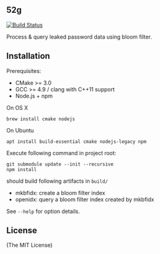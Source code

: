 52g
---

[![Build Status](https://travis-ci.org/kamikat/52g.svg?branch=master)](https://travis-ci.org/kamikat/52g)

Process & query leaked password data using bloom filter.

Installation
------------

Prerequisites:

- CMake &gt;= 3.0
- GCC &gt;= 4.9 / clang with C++11 support
- Node.js + npm

On OS X

    brew install cmake nodejs

On Ubuntu

    apt install build-essential cmake nodejs-legacy npm

Execute following command in project root:

    git submodule update --init --recursive
    npm install

should build following artifacts in `build/`

- mkbfidx: create a bloom filter index
- openidx: query a bloom filter index created by mkbfidx

See `--help` for option details.

License
-------

(The MIT License)
